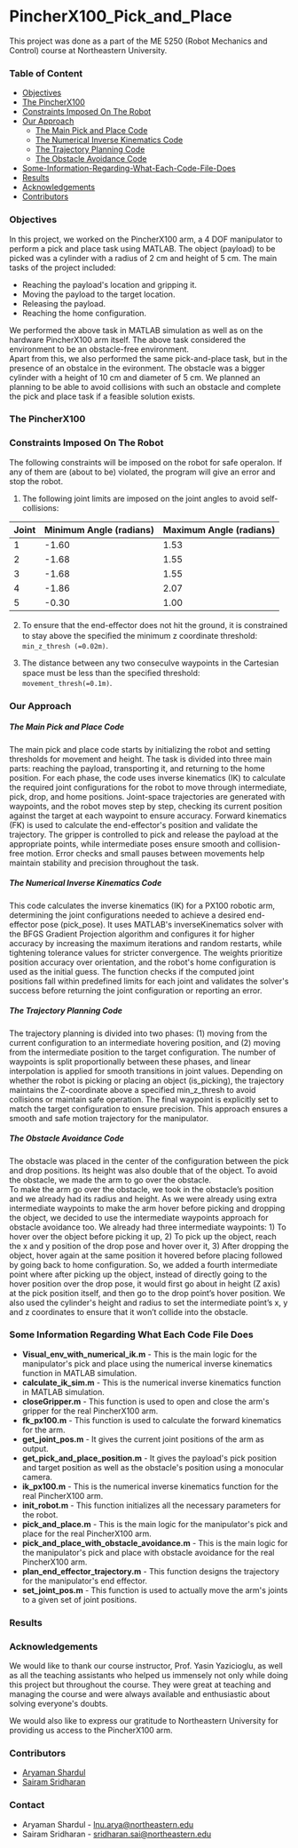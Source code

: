 # PincherX100_Pick_and_Place
This project was done as a part of the ME 5250 (Robot Mechanics and Control) course at Northeastern University. 


### Table of Content
* [Objectives](#objectives)
* [The PincherX100](#the-pincherx100)
* [Constraints Imposed On The Robot](#constraints-imposed-on-the-robot)
* [Our Approach](#our-approach)
  * [The Main Pick and Place Code](#the-main-pick-and-place-code)
  * [The Numerical Inverse Kinematics Code](#the-numerical-inverse-kinematics-code)
  * [The Trajectory Planning Code](#the-trajectory-planning-code)
  * [The Obstacle Avoidance Code](#the-obstacle-avoidance-code)
* [Some-Information-Regarding-What-Each-Code-File-Does](#some-information-regarding-what-each-code-file-does)
* [Results](#Results)
* [Acknowledgements](#acknowledgements)
* [Contributors](#contributors)

### Objectives
In this project, we worked on the PincherX100 arm, a 4 DOF manipulator to perform a pick and place task using MATLAB. The object (payload) to be picked was a cylinder with a radius of 2 cm and height of 5 cm. The main tasks of the project included:
- Reaching the payload's location and gripping it.
- Moving the payload to the target location.
- Releasing the payload.
- Reaching the home configuration.

We performed the above task in MATLAB simulation as well as on the hardware PincherX100 arm itself. The above task considered the environment to be an obstacle-free environment. <br>
Apart from this, we also performed the same pick-and-place task, but in the presence of an obstalce in the evironment. The obstacle was a bigger cylinder with a height of 10 cm and diameter of 5 cm. We planned an planning to be able to avoid collisions with such an obstacle and complete the pick and place task if a feasible solution exists.


### The PincherX100




### Constraints Imposed On The Robot
The following constraints will be imposed on the robot for safe operaIon. If any of them are (about to be) violated, the program will give an error and stop the robot. <br>

1. The following joint limits are imposed on the joint angles to avoid self-collisions:

| Joint  | Minimum Angle (radians) | Maximum Angle (radians)| 
| ------------- | ------------- | ------------- |
| 1  | -1.60  | 1.53  |
| 2 | -1.68  | 1.55  |
| 3  | -1.68  | 1.55  |
| 4  | -1.86  | 2.07  |
| 5  | -0.30 | 1.00  |

2. To ensure that the end-eﬀector does not hit the ground, it is constrained to stay above the speciﬁed the minimum z coordinate threshold: ```min_z_thresh (=0.02m)```.

3. The distance between any two consecuIve waypoints in the Cartesian space must be less than the speciﬁed threshold: ```movement_thresh(=0.1m)```.


### Our Approach

##### The Main Pick and Place Code
The main pick and place code starts by initializing the robot and setting thresholds for movement and height. The task is divided into three main parts: reaching the payload, transporting it, and returning to the home position. For each
phase, the code uses inverse kinematics (IK) to calculate the required joint configurations for the robot to move through intermediate, pick, drop, and home positions. Joint-space trajectories are generated with waypoints, and the robot moves step by step, checking its current position against the target at each waypoint to ensure accuracy. Forward kinematics (FK) is used to calculate the end-effector's position and validate the trajectory. The gripper is controlled to pick and release the payload at the appropriate points, while intermediate poses ensure smooth and collision-free motion. Error checks and small pauses between movements help maintain stability and precision throughout the task.

##### The Numerical Inverse Kinematics Code
This code calculates the inverse kinematics (IK) for a PX100 robotic arm, determining the joint configurations needed to achieve a desired end-effector pose (pick_pose). It uses MATLAB's inverseKinematics solver with the BFGS Gradient Projection algorithm and configures it for higher accuracy by increasing the maximum iterations and random restarts, while tightening tolerance values for stricter convergence. The weights prioritize position accuracy over orientation, and the robot's home configuration is used as the initial guess. The function checks if the computed joint positions fall within predefined limits for each joint and validates the solver's success before returning the joint configuration or reporting an error.

##### The Trajectory Planning Code
The trajectory planning is divided into two phases: (1) moving from the current configuration to an intermediate hovering position, and (2) moving from the intermediate position to the target configuration. The number of waypoints is split proportionally between these phases, and linear interpolation is applied for smooth transitions in joint values. Depending on whether the robot is picking or placing an object (is_picking), the trajectory maintains the Z-coordinate above a specified min_z_thresh to avoid collisions or maintain safe operation. The final waypoint is explicitly set to match the target configuration to ensure precision. This approach ensures a smooth and safe motion trajectory for the manipulator.

##### The Obstacle Avoidance Code
The obstacle was placed in the center of the configuration between the pick and drop positions. Its height was also double that of the object. To avoid the obstacle, we made the arm to go over the obstacle.<br>
To make the arm go over the obstacle, we took in the obstacle’s position and we already had its radius and height. As we were already using extra intermediate waypoints to make the arm hover before picking and dropping the object, we decided to use the intermediate waypoints approach for obstacle avoidance too. We already had three intermediate waypoints: 1) To hover over the object before picking it up, 2) To pick up the object, reach the x and y position of the drop pose and hover over it, 3) After dropping the object, hover again at the same position it hovered before placing followed by going back to home configuration. So, we added a fourth intermediate point where after picking up the object, instead of directly going to the hover position over the drop pose, it would first go about in height (Z axis) at the pick position itself, and then go to the drop point’s hover position. We also used the cylinder's height and radius to set the intermediate point’s x, y and z coordinates to ensure that it won’t collide into the obstacle.


### Some Information Regarding What Each Code File Does
- **Visual_env_with_numerical_ik.m** - This is the main logic for the manipulator's pick and place using the numerical inverse kinematics function in MATLAB simulation. 
- **calculate_ik_sim.m** - This is the numerical inverse kinematics function in MATLAB simulation.
- **closeGripper.m** - This function is used to open and close the arm's gripper for the real PincherX100 arm.
- **fk_px100.m** - This function is used to calculate the forward kinematics for the arm.
- **get_joint_pos.m** - It gives the current joint positions of the arm as output.
- **get_pick_and_place_position.m** - It gives the payload's pick position and target position as well as the obstacle's position using a monocular camera.
- **ik_px100.m** - This is the numerical inverse kinematics function for the real PincherX100 arm.
- **init_robot.m** - This function initializes all the necessary parameters for the robot.
- **pick_and_place.m** - This is the main logic for the manipulator's pick and place for the real PincherX100 arm.
- **pick_and_place_with_obstacle_avoidance.m** - This is the main logic for the manipulator's pick and place with obstacle avoidance for the real PincherX100 arm.
- **plan_end_effector_trajectory.m** - This function designs the trajectory for the manipulator's end effector.
- **set_joint_pos.m** - This function is used to actually move the arm's joints to a given set of joint positions.


### Results



### Acknowledgements
We would like to thank our course instructor, Prof. Yasin Yazicioglu, as well as all the teaching assistants who helped us immensely not only while doing this project but throughout the course. They were great at teaching and managing the course and were always available and enthusiastic about solving everyone's doubts. <br>

We would also like to express our gratitude to Northeastern University for providing us access to the PincherX100 arm. 


### Contributors
- [Aryaman Shardul](https://github.com/Aryaman22102002)
- [Sairam Sridharan](https://github.com/Sairamzz)

### Contact
- Aryaman Shardul - lnu.arya@northeastern.edu
- Sairam Sridharan - sridharan.sai@northeastern.edu
